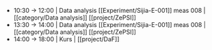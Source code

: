 - 10:30 -> 12:00 | Data analysis [[Experiment/Sijia-E-001]] meas 008 | [[category/Data analysis]] [[project/ZePSI]]
- 13:30 -> 14:00 | Data analysis [[Experiment/Sijia-E-001]] meas 008 | [[category/Data analysis]] [[project/ZePSI]]
- 14:00 -> 18:00 | Kurs | [[project/DaF]]